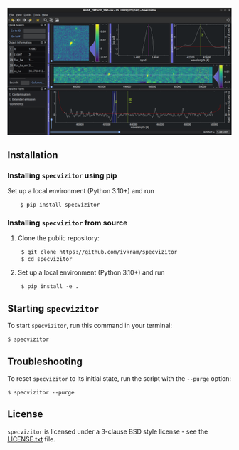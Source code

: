 ![Specvizitor GUI](https://github.com/ivkram/specvizitor/blob/main/docs/screenshots/specvizitor_gui.png?raw=true "Specvizitor GUI")

## Installation

### Installing `specvizitor` using pip

Set up a local environment (Python 3.10+) and run

        $ pip install specvizitor

### Installing `specvizitor` from source

1. Clone the public repository:

        $ git clone https://github.com/ivkram/specvizitor
        $ cd specvizitor

2. Set up a local environment (Python 3.10+) and run

        $ pip install -e .

## Starting `specvizitor`
    
To start `specvizitor`, run this command in your terminal:

    $ specvizitor

## Troubleshooting

To reset `specvizitor` to its initial state, run the script with the `--purge` option:

    $ specvizitor --purge

## License

`specvizitor` is licensed under a 3-clause BSD style license - see the [LICENSE.txt](https://github.com/ivkram/specvizitor/blob/main/LICENSE.txt) file.
